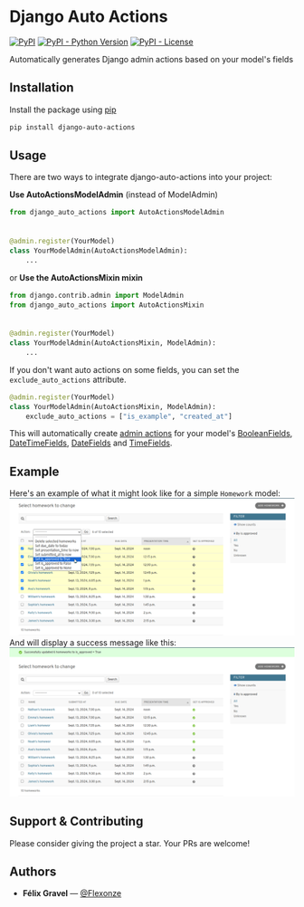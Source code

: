 # Django Auto Actions

[![PyPI](https://img.shields.io/pypi/v/django-auto-actions?style=flat-square)](https://pypi.python.org/pypi/django-auto-actions/)
[![PyPI - Python Version](https://img.shields.io/pypi/pyversions/django-auto-actions?style=flat-square)](https://pypi.python.org/pypi/django-auto-actions/)
[![PyPI - License](https://img.shields.io/pypi/l/django-auto-actions?style=flat-square)](https://pypi.python.org/pypi/django-auto-actions/)

Automatically generates Django admin actions based on your model's fields


## Installation

Install the package using [pip](https://pip.pypa.io/en/stable/)

```bash
pip install django-auto-actions
```


## Usage

There are two ways to integrate django-auto-actions into your project:

**Use AutoActionsModelAdmin** (instead of ModelAdmin)

```python
from django_auto_actions import AutoActionsModelAdmin


@admin.register(YourModel)
class YourModelAdmin(AutoActionsModelAdmin):
    ...
```

or **Use the AutoActionsMixin mixin**

```python
from django.contrib.admin import ModelAdmin
from django_auto_actions import AutoActionsMixin


@admin.register(YourModel)
class YourModelAdmin(AutoActionsMixin, ModelAdmin):
    ...
```

If you don't want auto actions on some fields, you can set the `exclude_auto_actions` attribute.

```python
@admin.register(YourModel)
class YourModelAdmin(AutoActionsMixin, ModelAdmin):
    exclude_auto_actions = ["is_example", "created_at"]
```

This will automatically create [admin actions](https://docs.djangoproject.com/en/dev/ref/contrib/admin/actions/#admin-actions) for your model's [BooleanFields](https://docs.djangoproject.com/fr/4.2/ref/models/fields/#booleanfield), [DateTimeFields](https://docs.djangoproject.com/fr/4.2/ref/models/fields/#datetimefield), [DateFields](https://docs.djangoproject.com/fr/4.2/ref/models/fields/#datefield) and [TimeFields](https://docs.djangoproject.com/fr/4.2/ref/models/fields/#timefield).


## Example

Here's an example of what it might look like for a simple `Homework` model:  
![Example auto actions](https://github.com/Flexonze/django-auto-actions/blob/main/images/example_actions.png)  
And will display a success message like this:  
![Example success message](https://github.com/Flexonze/django-auto-actions/blob/main/images/example_success_message.png)


## Support & Contributing

Please consider giving the project a star. Your PRs are welcome!


## Authors

- **Félix Gravel** — [@Flexonze](https://www.github.com/flexonze)
